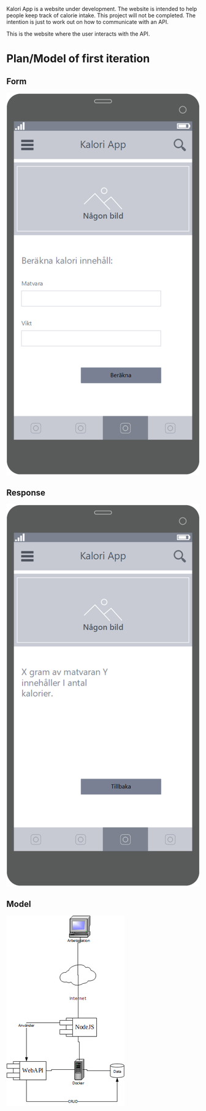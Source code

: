 Kalori App is a website under development. The website is intended to help people keep track of calorie intake. This project will not be completed. The intention is just to work out on how to communicate with an API.

This is the website where the user interacts with the API.

# Plan/Model of first iteration
## Form
![MobileFirst1.png](wwwroot/images/MobileFirst1.png "Mobile First")
## Response
![MobileFirst2.png](wwwroot/images/MobileFirst2.png "Mobile First")
## Model
![Model1.png](wwwroot/images/Model1.png "Model")
